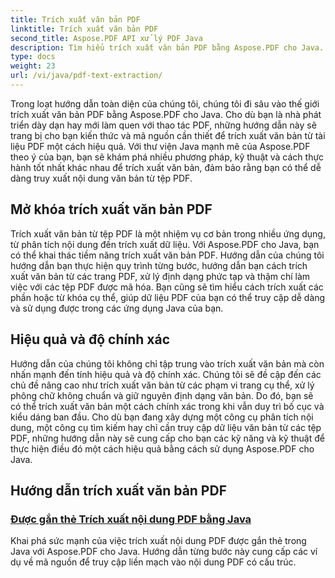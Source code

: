 ```yaml
---
title: Trích xuất văn bản PDF
linktitle: Trích xuất văn bản PDF
second_title: Aspose.PDF API xử lý PDF Java
description: Tìm hiểu trích xuất văn bản PDF bằng Aspose.PDF cho Java. Nhận hướng dẫn từng bước để trích xuất văn bản hiệu quả từ các tệp PDF.
type: docs
weight: 23
url: /vi/java/pdf-text-extraction/
---
```


Trong loạt hướng dẫn toàn diện của chúng tôi, chúng tôi đi sâu vào thế giới trích xuất văn bản PDF bằng Aspose.PDF cho Java. Cho dù bạn là nhà phát triển dày dạn hay mới làm quen với thao tác PDF, những hướng dẫn này sẽ trang bị cho bạn kiến thức và mã nguồn cần thiết để trích xuất văn bản từ tài liệu PDF một cách hiệu quả. Với thư viện Java mạnh mẽ của Aspose.PDF theo ý của bạn, bạn sẽ khám phá nhiều phương pháp, kỹ thuật và cách thực hành tốt nhất khác nhau để trích xuất văn bản, đảm bảo rằng bạn có thể dễ dàng truy xuất nội dung văn bản từ tệp PDF.

## Mở khóa trích xuất văn bản PDF

Trích xuất văn bản từ tệp PDF là một nhiệm vụ cơ bản trong nhiều ứng dụng, từ phân tích nội dung đến trích xuất dữ liệu. Với Aspose.PDF cho Java, bạn có thể khai thác tiềm năng trích xuất văn bản PDF. Hướng dẫn của chúng tôi hướng dẫn bạn thực hiện quy trình từng bước, hướng dẫn bạn cách trích xuất văn bản từ các trang PDF, xử lý định dạng phức tạp và thậm chí làm việc với các tệp PDF được mã hóa. Bạn cũng sẽ tìm hiểu cách trích xuất các phần hoặc từ khóa cụ thể, giúp dữ liệu PDF của bạn có thể truy cập dễ dàng và sử dụng được trong các ứng dụng Java của bạn.

## Hiệu quả và độ chính xác

Hướng dẫn của chúng tôi không chỉ tập trung vào trích xuất văn bản mà còn nhấn mạnh đến tính hiệu quả và độ chính xác. Chúng tôi sẽ đề cập đến các chủ đề nâng cao như trích xuất văn bản từ các phạm vi trang cụ thể, xử lý phông chữ không chuẩn và giữ nguyên định dạng văn bản. Do đó, bạn sẽ có thể trích xuất văn bản một cách chính xác trong khi vẫn duy trì bố cục và kiểu dáng ban đầu. Cho dù bạn đang xây dựng một công cụ phân tích nội dung, một công cụ tìm kiếm hay chỉ cần truy cập dữ liệu văn bản từ các tệp PDF, những hướng dẫn này sẽ cung cấp cho bạn các kỹ năng và kỹ thuật để thực hiện điều đó một cách hiệu quả bằng cách sử dụng Aspose.PDF cho Java.

## Hướng dẫn trích xuất văn bản PDF
### [Được gắn thẻ Trích xuất nội dung PDF bằng Java](./tagged-pdf-content-extraction-using-java/)
Khai phá sức mạnh của việc trích xuất nội dung PDF được gắn thẻ trong Java với Aspose.PDF cho Java. Hướng dẫn từng bước này cung cấp các ví dụ về mã nguồn để truy cập liền mạch vào nội dung PDF có cấu trúc.